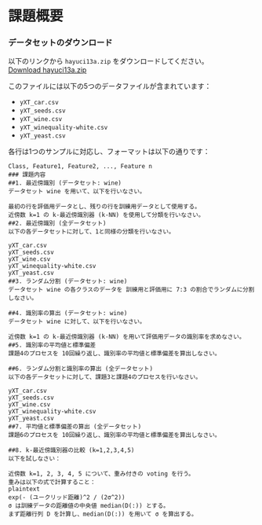 # 課題概要

### データセットのダウンロード  
以下のリンクから `hayuci13a.zip` をダウンロードしてください。  
[Download hayuci13a.zip](http://gofile.me/73haW/IS364lIJj)  

このファイルには以下の5つのデータファイルが含まれています：  
- `yXT_car.csv`  
- `yXT_seeds.csv`  
- `yXT_wine.csv`  
- `yXT_winequality-white.csv`  
- `yXT_yeast.csv`  

各行は1つのサンプルに対応し、フォーマットは以下の通りです：  
```plaintext
Class, Feature1, Feature2, ..., Feature n
### 課題内容
##1. 最近傍識別 (データセット: wine)
データセット wine を用いて、以下を行いなさい。

最初の行を評価用データとし、残りの行を訓練用データとして使用する。
近傍数 k=1 の k-最近傍識別器 (k-NN) を使用して分類を行いなさい。
##2. 最近傍識別 (全データセット)
以下の各データセットに対して、1と同様の分類を行いなさい。

yXT_car.csv
yXT_seeds.csv
yXT_wine.csv
yXT_winequality-white.csv
yXT_yeast.csv
##3. ランダム分割 (データセット: wine)
データセット wine の各クラスのデータを 訓練用と評価用に 7:3 の割合でランダムに分割しなさい。

##4. 識別率の算出 (データセット: wine)
データセット wine に対して、以下を行いなさい。

近傍数 k=1 の k-最近傍識別器 (k-NN) を用いて評価用データの識別率を求めなさい。
##5. 識別率の平均値と標準偏差
課題4のプロセスを 10回繰り返し、識別率の平均値と標準偏差を算出しなさい。

##6. ランダム分割と識別率の算出 (全データセット)
以下の各データセットに対して、課題3と課題4のプロセスを行いなさい。

yXT_car.csv
yXT_seeds.csv
yXT_wine.csv
yXT_winequality-white.csv
yXT_yeast.csv
##7. 平均値と標準偏差の算出 (全データセット)
課題6のプロセスを 10回繰り返し、識別率の平均値と標準偏差を算出しなさい。

##8. k-最近傍識別器の比較 (k=1,2,3,4,5)
以下を試しなさい：

近傍数 k=1, 2, 3, 4, 5 について、重み付きの voting を行う。
重みは以下の式で計算すること：
plaintext
exp(- (ユークリッド距離)^2 / (2σ^2))
σ は訓練データの距離値の中央値 median(D(:)) とする。
まず距離行列 D を計算し、median(D(:)) を用いて σ を算出する。

